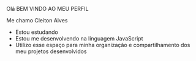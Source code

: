 Olá BEM VINDO AO MEU PERFIL

Me chamo Cleiton Alves 
- Estou estudando
- Estou me desenvolvendo na linguagem JavaScript
- Utilizo esse espaço para minha organização e compartilhamento dos meu projetos desenvolvidos
